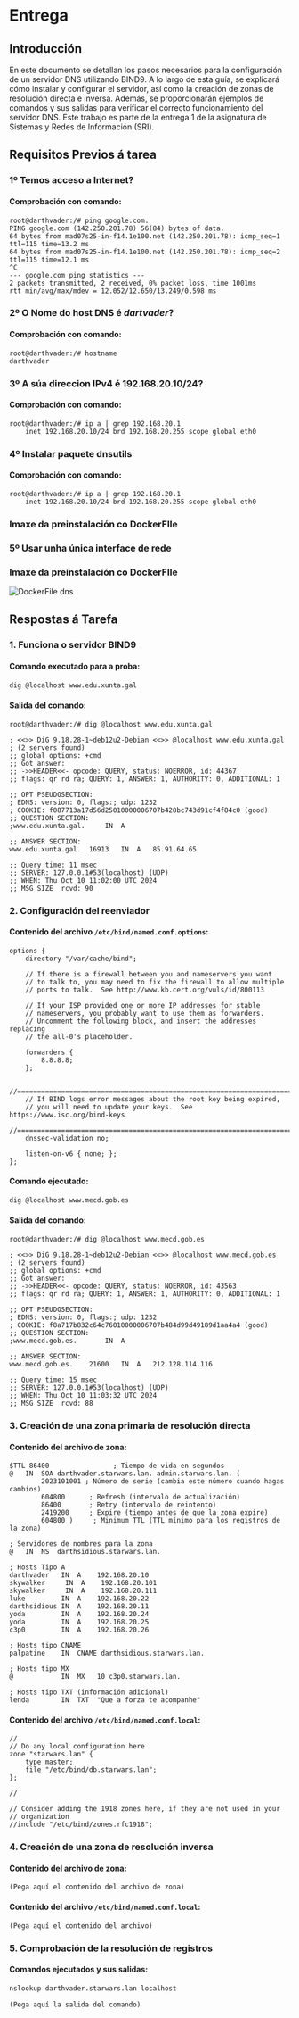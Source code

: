 
# Entrega

## Introducción

En este documento se detallan los pasos necesarios para la configuración de un servidor DNS utilizando BIND9. A lo largo de esta guía, se explicará cómo instalar y configurar el servidor, así como la creación de zonas de resolución directa e inversa. Además, se proporcionarán ejemplos de comandos y sus salidas para verificar el correcto funcionamiento del servidor DNS. Este trabajo es parte de la entrega 1 de la asignatura de Sistemas y Redes de Información (SRI).

## Requisitos Previos á tarea

### 1º Temos acceso a Internet?
#### Comprobación con comando:
```
root@darthvader:/# ping google.com.
PING google.com (142.250.201.78) 56(84) bytes of data.
64 bytes from mad07s25-in-f14.1e100.net (142.250.201.78): icmp_seq=1 ttl=115 time=13.2 ms
64 bytes from mad07s25-in-f14.1e100.net (142.250.201.78): icmp_seq=2 ttl=115 time=12.1 ms
^C
--- google.com ping statistics ---
2 packets transmitted, 2 received, 0% packet loss, time 1001ms
rtt min/avg/max/mdev = 12.052/12.650/13.249/0.598 ms
```
### 2º O Nome do host DNS é ***dartvader***?
#### Comprobación con comando:
```
root@darthvader:/# hostname
darthvader
```
### 3º A súa direccion IPv4 é 192.168.20.10/24?
#### Comprobación con comando:
```
root@darthvader:/# ip a | grep 192.168.20.1
    inet 192.168.20.10/24 brd 192.168.20.255 scope global eth0
```
### 4º Instalar paquete dnsutils
#### Comprobación con comando:
```
root@darthvader:/# ip a | grep 192.168.20.1
    inet 192.168.20.10/24 brd 192.168.20.255 scope global eth0
```
### Imaxe da preinstalación co DockerFIle

### 5º Usar unha única interface de rede
### Imaxe da preinstalación co DockerFIle
![DockerFile dns](/docs/img/dockerfilepre.png)

## Respostas á Tarefa

### 1. Funciona o servidor BIND9

#### Comando executado para a proba:
```bash
dig @localhost www.edu.xunta.gal
```

#### Salida del comando:
```
root@darthvader:/# dig @localhost www.edu.xunta.gal

; <<>> DiG 9.18.28-1~deb12u2-Debian <<>> @localhost www.edu.xunta.gal
; (2 servers found)
;; global options: +cmd
;; Got answer:
;; ->>HEADER<<- opcode: QUERY, status: NOERROR, id: 44367
;; flags: qr rd ra; QUERY: 1, ANSWER: 1, AUTHORITY: 0, ADDITIONAL: 1

;; OPT PSEUDOSECTION:
; EDNS: version: 0, flags:; udp: 1232
; COOKIE: f087713a17d56d25010000006707b428bc743d91cf4f84c0 (good)
;; QUESTION SECTION:
;www.edu.xunta.gal.		IN	A

;; ANSWER SECTION:
www.edu.xunta.gal.	16913	IN	A	85.91.64.65

;; Query time: 11 msec
;; SERVER: 127.0.0.1#53(localhost) (UDP)
;; WHEN: Thu Oct 10 11:02:00 UTC 2024
;; MSG SIZE  rcvd: 90
```

### 2. Configuración del reenviador

#### Contenido del archivo `/etc/bind/named.conf.options`:
```
options {
	directory "/var/cache/bind";

	// If there is a firewall between you and nameservers you want
	// to talk to, you may need to fix the firewall to allow multiple
	// ports to talk.  See http://www.kb.cert.org/vuls/id/800113

	// If your ISP provided one or more IP addresses for stable 
	// nameservers, you probably want to use them as forwarders.  
	// Uncomment the following block, and insert the addresses replacing 
	// the all-0's placeholder.

	forwarders {
		8.8.8.8;
	};

	//========================================================================
	// If BIND logs error messages about the root key being expired,
	// you will need to update your keys.  See https://www.isc.org/bind-keys
	//========================================================================
	dnssec-validation no;

	listen-on-v6 { none; };
};
```

#### Comando ejecutado:
```bash
dig @localhost www.mecd.gob.es
```

#### Salida del comando:
```
root@darthvader:/# dig @localhost www.mecd.gob.es

; <<>> DiG 9.18.28-1~deb12u2-Debian <<>> @localhost www.mecd.gob.es
; (2 servers found)
;; global options: +cmd
;; Got answer:
;; ->>HEADER<<- opcode: QUERY, status: NOERROR, id: 43563
;; flags: qr rd ra; QUERY: 1, ANSWER: 1, AUTHORITY: 0, ADDITIONAL: 1

;; OPT PSEUDOSECTION:
; EDNS: version: 0, flags:; udp: 1232
; COOKIE: f8a717b832c64c76010000006707b484d99d49189d1aa4a4 (good)
;; QUESTION SECTION:
;www.mecd.gob.es.		IN	A

;; ANSWER SECTION:
www.mecd.gob.es.	21600	IN	A	212.128.114.116

;; Query time: 15 msec
;; SERVER: 127.0.0.1#53(localhost) (UDP)
;; WHEN: Thu Oct 10 11:03:32 UTC 2024
;; MSG SIZE  rcvd: 88

```

### 3. Creación de una zona primaria de resolución directa

#### Contenido del archivo de zona:
```
$TTL 86400                ; Tiempo de vida en segundos
@   IN  SOA darthvader.starwars.lan. admin.starwars.lan. (
        2023101001 ; Número de serie (cambia este número cuando hagas cambios)
        604800      ; Refresh (intervalo de actualización)
        86400       ; Retry (intervalo de reintento)
        2419200     ; Expire (tiempo antes de que la zona expire)
        604800 )     ; Minimum TTL (TTL mínimo para los registros de la zona)

; Servidores de nombres para la zona
@   IN  NS  darthsidious.starwars.lan.

; Hosts Tipo A
darthvader   IN  A    192.168.20.10
skywalker     IN  A    192.168.20.101
skywalker     IN  A    192.168.20.111
luke         IN  A    192.168.20.22
darthsidious IN  A    192.168.20.11
yoda         IN  A    192.168.20.24
yoda         IN  A    192.168.20.25
c3p0         IN  A    192.168.20.26

; Hosts tipo CNAME 
palpatine    IN  CNAME darthsidious.starwars.lan.

; Hosts tipo MX 
@            IN  MX   10 c3p0.starwars.lan.

; Hosts tipo TXT (información adicional)
lenda        IN  TXT  "Que a forza te acompanhe"
```

#### Contenido del archivo `/etc/bind/named.conf.local`:
```
//
// Do any local configuration here
zone "starwars.lan" {
    type master;                 
    file "/etc/bind/db.starwars.lan"; 
};

//

// Consider adding the 1918 zones here, if they are not used in your
// organization
//include "/etc/bind/zones.rfc1918";
```

### 4. Creación de una zona de resolución inversa

#### Contenido del archivo de zona:
```
(Pega aquí el contenido del archivo de zona)
```

#### Contenido del archivo `/etc/bind/named.conf.local`:
```
(Pega aquí el contenido del archivo)
```

### 5. Comprobación de la resolución de registros

#### Comandos ejecutados y sus salidas:
```bash
nslookup darthvader.starwars.lan localhost
```
```
(Pega aquí la salida del comando)
```


